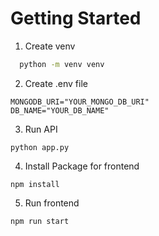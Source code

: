 # Getting Started
1. Create venv
```bash
  python -m venv venv  
```
2. Create .env file
```config
MONGODB_URI="YOUR_MONGO_DB_URI"
DB_NAME="YOUR_DB_NAME"

``` 
3. Run API
```
python app.py
```
4. Install Package for frontend
```
npm install
```
5. Run frontend
```
npm run start
```